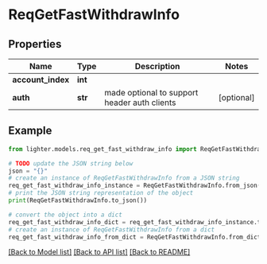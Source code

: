 # ReqGetFastWithdrawInfo


## Properties

Name | Type | Description | Notes
------------ | ------------- | ------------- | -------------
**account_index** | **int** |  | 
**auth** | **str** |  made optional to support header auth clients | [optional] 

## Example

```python
from lighter.models.req_get_fast_withdraw_info import ReqGetFastWithdrawInfo

# TODO update the JSON string below
json = "{}"
# create an instance of ReqGetFastWithdrawInfo from a JSON string
req_get_fast_withdraw_info_instance = ReqGetFastWithdrawInfo.from_json(json)
# print the JSON string representation of the object
print(ReqGetFastWithdrawInfo.to_json())

# convert the object into a dict
req_get_fast_withdraw_info_dict = req_get_fast_withdraw_info_instance.to_dict()
# create an instance of ReqGetFastWithdrawInfo from a dict
req_get_fast_withdraw_info_from_dict = ReqGetFastWithdrawInfo.from_dict(req_get_fast_withdraw_info_dict)
```
[[Back to Model list]](../README.md#documentation-for-models) [[Back to API list]](../README.md#documentation-for-api-endpoints) [[Back to README]](../README.md)



